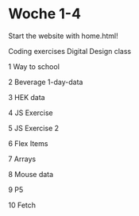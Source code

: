 # Woche 1-4
Start the website with home.html! 

Coding exercises Digital Design class

1   Way to school

2   Beverage 1-day-data

3   HEK data

4   JS Exercise

5   JS Exercise 2

6   Flex Items

7   Arrays

8   Mouse data

9   P5

10  Fetch
   